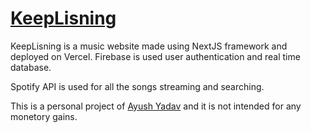 # [KeepLisning](keeplisning.com)

KeepLisning is a music website made using NextJS framework and deployed on Vercel. Firebase is used user authentication and real time database.

Spotify API is used for all the songs streaming and searching.

This is a personal project of [Ayush Yadav](ayushy.dev) and it is not intended for any monetory gains.
